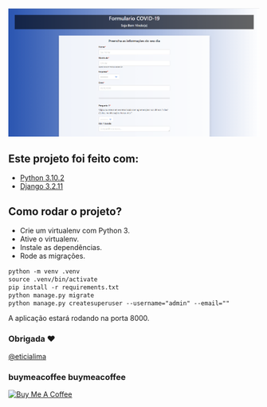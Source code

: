 <img src="git/demo2.png?raw=true"/>
 
## Este projeto foi feito com:

* [Python 3.10.2](https://www.python.org/)
* [Django 3.2.11](https://www.djangoproject.com/) 

## Como rodar o projeto?

* Crie um virtualenv com Python 3.
* Ative o virtualenv.
* Instale as dependências.
* Rode as migrações.

``` 
python -m venv .venv
source .venv/bin/activate
pip install -r requirements.txt
python manage.py migrate
python manage.py createsuperuser --username="admin" --email=""
```

A aplicação estará rodando na porta 8000.


### Obrigada ❤️
[@eticialima](https://www.instagram.com/eticialima)

### buymeacoffee buymeacoffee

<a href="https://www.buymeacoffee.com/leticialima" target="_blank">
 <img  src="https://cdn.buymeacoffee.com/buttons/default-red.png" alt="Buy Me A Coffee" height="40" width="170">
</a>
